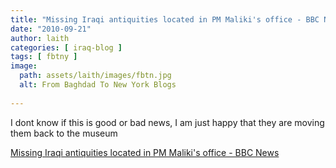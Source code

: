 ```yaml
---
title: "Missing Iraqi antiquities located in PM Maliki's office - BBC News"
date: "2010-09-21"
author: laith
categories: [ iraq-blog ]
tags: [ fbtny ]
image:
  path: assets/laith/images/fbtn.jpg
  alt: From Baghdad To New York Blogs
  
---
```


I dont know if this is good or bad news, I am just happy that they are moving them back to the museum  

  
[Missing Iraqi antiquities located in PM Maliki's office - BBC News](https://www.bbc.co.uk/news/world-middle-east-11372473)
